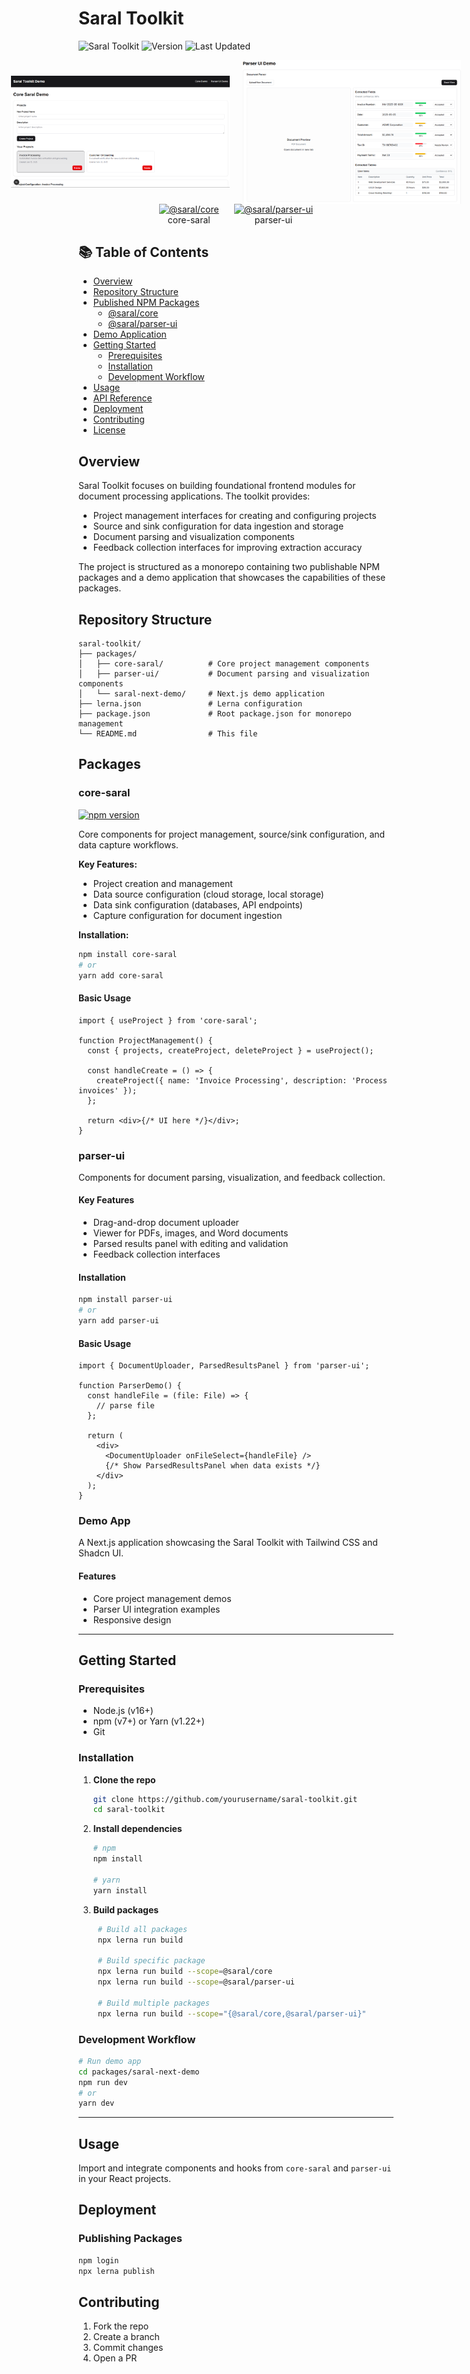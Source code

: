 # Saral Toolkit

![Saral Toolkit](https://img.shields.io/badge/Saral-Toolkit-blue)
![Version](https://img.shields.io/badge/version-1.0.1-orange)
![Last Updated](https://img.shields.io/badge/last%20updated-May%202025-brightgreen)
<!-- Three images in one row, centered with equal spacing -->
<div style="display: flex; justify-content: center; align-items: center; gap: 20px;">
  <img src="docs/1.png" alt="Saral Core Demo" width="350" />
  <!-- <img src="docs/2.png" alt="Parser UI Demo" width="350" /> -->
  <img src="docs/3.png" alt="Parser UI Demo" width="350" />
</div>

<!-- Two NPM package badges in one centered row -->
<div align="center">
  <div style="display:inline-block; margin:0 10px; text-align:center;">
    <a href="https://www.npmjs.com/package/core-saral">
      <img src="https://img.shields.io/npm/v/core-saral?style=for-the-badge" alt="@saral/core">
    </a>
    <div>core-saral</div>
  </div>
  <div style="display:inline-block; margin:0 10px; text-align:center;">
    <a href="https://www.npmjs.com/package/parser-ui">
      <img src="https://img.shields.io/npm/v/parser-ui?style=for-the-badge" alt="@saral/parser-ui">
    </a>
    <div>parser-ui</div>
  </div>
</div>


## 📚 Table of Contents

- [Overview](#overview)
- [Repository Structure](#repository-structure)
- [Published NPM Packages](#published-npm-packages)
  - [@saral/core](#saralcore)
  - [@saral/parser-ui](#saralparser-ui)
- [Demo Application](#demo-application)
- [Getting Started](#getting-started)
  - [Prerequisites](#prerequisites)
  - [Installation](#installation)
  - [Development Workflow](#development-workflow)
- [Usage](#usage)
- [API Reference](#api-reference)
- [Deployment](#deployment)
- [Contributing](#contributing)
- [License](#license)

## Overview

Saral Toolkit focuses on building foundational frontend modules for document processing applications. The toolkit provides:

- Project management interfaces for creating and configuring projects
- Source and sink configuration for data ingestion and storage
- Document parsing and visualization components
- Feedback collection interfaces for improving extraction accuracy

The project is structured as a monorepo containing two publishable NPM packages and a demo application that showcases the capabilities of these packages.


## Repository Structure

```plaintext
saral-toolkit/
├── packages/
│   ├── core-saral/          # Core project management components
│   ├── parser-ui/           # Document parsing and visualization components
│   └── saral-next-demo/     # Next.js demo application
├── lerna.json               # Lerna configuration
├── package.json             # Root package.json for monorepo management
└── README.md                # This file
```
## Packages

### core-saral

[![npm version](https://img.shields.io/npm/v/core-saral)](https://www.npmjs.com/package/@saral/core)

Core components for project management, source/sink configuration, and data capture workflows.

**Key Features:**
- Project creation and management
- Data source configuration (cloud storage, local storage)
- Data sink configuration (databases, API endpoints)
- Capture configuration for document ingestion

**Installation:**

```bash
npm install core-saral
# or
yarn add core-saral
```

#### Basic Usage

```tsx
import { useProject } from 'core-saral';

function ProjectManagement() {
  const { projects, createProject, deleteProject } = useProject();

  const handleCreate = () => {
    createProject({ name: 'Invoice Processing', description: 'Process invoices' });
  };

  return <div>{/* UI here */}</div>;
}
```


### parser-ui

Components for document parsing, visualization, and feedback collection.

#### Key Features

* Drag-and-drop document uploader
* Viewer for PDFs, images, and Word documents
* Parsed results panel with editing and validation
* Feedback collection interfaces

#### Installation

```bash
npm install parser-ui
# or
yarn add parser-ui
```

#### Basic Usage

```tsx
import { DocumentUploader, ParsedResultsPanel } from 'parser-ui';

function ParserDemo() {
  const handleFile = (file: File) => {
    // parse file
  };

  return (
    <div>
      <DocumentUploader onFileSelect={handleFile} />
      {/* Show ParsedResultsPanel when data exists */}
    </div>
  );
}
```

### Demo App 

A Next.js application showcasing the Saral Toolkit with Tailwind CSS and Shadcn UI.

#### Features

* Core project management demos
* Parser UI integration examples
* Responsive design

---

## Getting Started

### Prerequisites

* Node.js (v16+)
* npm (v7+) or Yarn (v1.22+)
* Git

### Installation

1. **Clone the repo**

   ```bash
   git clone https://github.com/yourusername/saral-toolkit.git
   cd saral-toolkit
   ```

2. **Install dependencies**

   ```bash
   # npm
   npm install

   # yarn
   yarn install
   ```

3. **Build packages**

   ```bash
    # Build all packages
    npx lerna run build

    # Build specific package
    npx lerna run build --scope=@saral/core
    npx lerna run build --scope=@saral/parser-ui

    # Build multiple packages
    npx lerna run build --scope="{@saral/core,@saral/parser-ui}"
   ```

### Development Workflow

```bash
# Run demo app
cd packages/saral-next-demo
npm run dev
# or
yarn dev
```


---

## Usage

Import and integrate components and hooks from `core-saral` and `parser-ui` in your React projects.


## Deployment

### Publishing Packages

```bash
npm login
npx lerna publish
```


## Contributing

1. Fork the repo
2. Create a branch
3. Commit changes
4. Open a PR

